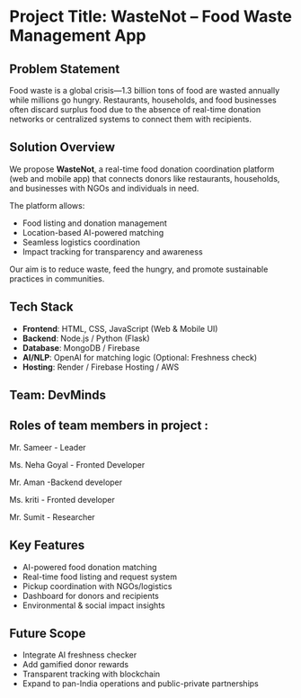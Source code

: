 # Project Title: WasteNot – Food Waste Management App

## Problem Statement

Food waste is a global crisis—1.3 billion tons of food are wasted annually while millions go hungry. Restaurants, households, and food businesses often discard surplus food due to the absence of real-time donation networks or centralized systems to connect them with recipients.

## Solution Overview

We propose **WasteNot**, a real-time food donation coordination platform (web and mobile app) that connects donors like restaurants, households, and businesses with NGOs and individuals in need.

The platform allows:

- Food listing and donation management
- Location-based AI-powered matching
- Seamless logistics coordination
- Impact tracking for transparency and awareness

Our aim is to reduce waste, feed the hungry, and promote sustainable practices in communities.

## Tech Stack

- **Frontend**: HTML, CSS, JavaScript (Web & Mobile UI)
- **Backend**: Node.js / Python (Flask)
- **Database**: MongoDB / Firebase
- **AI/NLP**: OpenAI for matching logic (Optional: Freshness check)
- **Hosting**: Render / Firebase Hosting / AWS

## Team: DevMinds

## Roles of team members in project :

Mr. Sameer - Leader

Ms. Neha Goyal - Fronted Developer

Mr. Aman -Backend developer

Ms. kriti - Fronted developer

Mr. Sumit - Researcher


## Key Features

- AI-powered food donation matching
- Real-time food listing and request system
- Pickup coordination with NGOs/logistics
- Dashboard for donors and recipients
- Environmental & social impact insights

## Future Scope

- Integrate AI freshness checker
- Add gamified donor rewards
- Transparent tracking with blockchain
- Expand to pan-India operations and public-private partnerships

